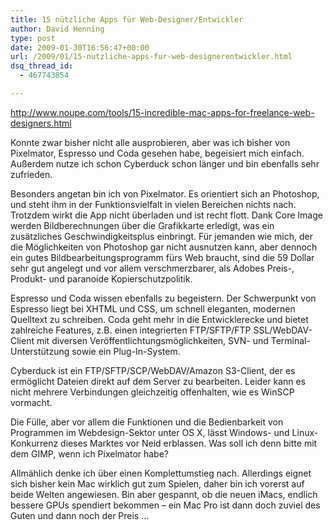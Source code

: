 ```yaml
---
title: 15 nützliche Apps für Web-Designer/Entwickler
author: David Henning
type: post
date: 2009-01-30T16:56:47+00:00
url: /2009/01/15-nutzliche-apps-fur-web-designerentwickler.html
dsq_thread_id:
  - 467743854

---
```

<http://www.noupe.com/tools/15-incredible-mac-apps-for-freelance-web-designers.html>

Konnte zwar bisher nicht alle ausprobieren, aber was ich bisher von Pixelmator, Espresso und Coda gesehen habe, begeisiert mich einfach. Außerdem nutze ich schon Cyberduck schon länger und bin ebenfalls sehr zufrieden.

Besonders angetan bin ich von Pixelmator. Es orientiert sich an Photoshop, und steht ihm in der Funktionsvielfalt in vielen Bereichen nichts nach. Trotzdem wirkt die App nicht überladen und ist recht flott. Dank Core Image werden Bildberechnungen über die Grafikkarte erledigt, was ein zusätzliches Geschwindigkeitsplus einbringt. Für jemanden wie mich, der die Möglichkeiten von Photoshop gar nicht ausnutzen kann, aber dennoch ein gutes Bildbearbeitungsprogramm fürs Web braucht, sind die 59 Dollar sehr gut angelegt und vor allem verschmerzbarer, als Adobes Preis-, Produkt- und paranoide Kopierschutzpolitik.

Espresso und Coda wissen ebenfalls zu begeistern. Der Schwerpunkt von Espresso liegt bei XHTML und CSS, um schnell eleganten, modernen Quelltext zu schreiben. Coda geht mehr in die Entwicklerecke und bietet zahlreiche Features, z.B. einen integrierten FTP/SFTP/FTP SSL/WebDAV-Client mit diversen Veröffentlichtungsmöglichkeiten, SVN- und Terminal-Unterstützung sowie ein Plug-In-System.

Cyberduck ist ein FTP/SFTP/SCP/WebDAV/Amazon S3-Client, der es ermöglicht Dateien direkt auf dem Server zu bearbeiten. Leider kann es nicht mehrere Verbindungen gleichzeitig offenhalten, wie es WinSCP vormacht.

Die Fülle, aber vor allem die Funktionen und die Bedienbarkeit von Programmen im Webdesign-Sektor unter OS X, lässt Windows- und Linux-Konkurrenz dieses Marktes vor Neid erblassen. Was soll ich denn bitte mit dem GIMP, wenn ich Pixelmator habe?

Allmählich denke ich über einen Komplettumstieg nach. Allerdings eignet sich bisher kein Mac wirklich gut zum Spielen, daher bin ich vorerst auf beide Welten angewiesen. Bin aber gespannt, ob die neuen iMacs, endlich bessere GPUs spendiert bekommen &#8211; ein Mac Pro ist dann doch zuviel des Guten und dann noch der Preis &#8230;